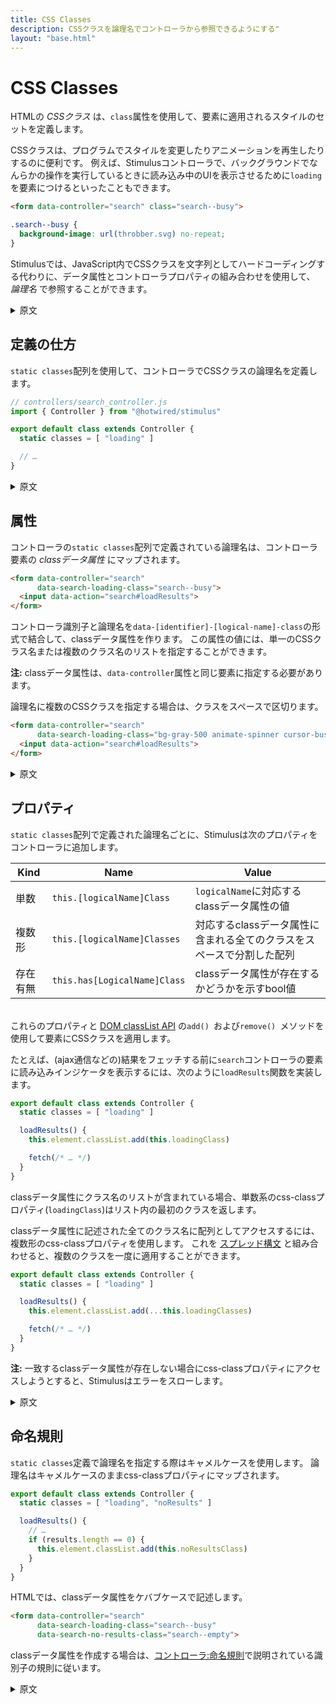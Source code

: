 ```yaml
---
title: CSS Classes
description: CSSクラスを論理名でコントローラから参照できるようにする"
layout: "base.html"
---
```


# CSS Classes

HTMLの _CSSクラス_ は、`class`属性を使用して、要素に適用されるスタイルのセットを定義します。

CSSクラスは、プログラムでスタイルを変更したりアニメーションを再生したりするのに便利です。 例えば、Stimulusコントローラで、バックグラウンドでなんらかの操作を実行しているときに読み込み中のUIを表示させるために`loading`を要素につけるといったこともできます。

```html
<form data-controller="search" class="search--busy">
```

```css
.search--busy {
  background-image: url(throbber.svg) no-repeat;
}
```

Stimulusでは、JavaScript内でCSSクラスを文字列としてハードコーディングする代わりに、データ属性とコントローラプロパティの組み合わせを使用して、 _論理名_ で参照することができます。

<details>
    <summary>原文</summary>
In HTML, a _CSS class_ defines a set of styles which can be applied to elements using the `class` attribute.

CSS classes are a convenient tool for changing styles and playing animations programmatically. For example, a Stimulus controller might add a "loading" class to an element when it is performing an operation in the background, and then style that class in CSS to display a progress indicator:

```html
<form data-controller="search" class="search--busy">
```

```css
.search--busy {
  background-image: url(throbber.svg) no-repeat;
}
```

As an alternative to hard-coding classes with JavaScript strings, Stimulus lets you refer to CSS classes by _logical name_ using a combination of data attributes and controller properties.
</details>

## 定義の仕方

`static classes`配列を使用して、コントローラでCSSクラスの論理名を定義します。

```js
// controllers/search_controller.js
import { Controller } from "@hotwired/stimulus"

export default class extends Controller {
  static classes = [ "loading" ]

  // …
}
```

<details>
    <summary>原文</summary>
Define CSS classes by logical name in your controller using the `static classes` array:

```js
// controllers/search_controller.js
import { Controller } from "@hotwired/stimulus"

export default class extends Controller {
  static classes = [ "loading" ]

  // …
}
```
</details>

## 属性

コントローラの`static classes`配列で定義されている論理名は、コントローラ要素の _classデータ属性_ にマップされます。

```html
<form data-controller="search"
      data-search-loading-class="search--busy">
  <input data-action="search#loadResults">
</form>
```

コントローラ識別子と論理名を`data-[identifier]-[logical-name]-class`の形式で結合して、classデータ属性を作ります。 この属性の値には、単一のCSSクラス名または複数のクラス名のリストを指定することができます。

**注:** classデータ属性は、`data-controller`属性と同じ要素に指定する必要があります。

論理名に複数のCSSクラスを指定する場合は、クラスをスペースで区切ります。

```html
<form data-controller="search"
      data-search-loading-class="bg-gray-500 animate-spinner cursor-busy">
  <input data-action="search#loadResults">
</form>
```

<details>
    <summary>原文</summary>

The logical names defined in the controller's `static classes` array map to _CSS class attributes_ on the controller's element.

```html
<form data-controller="search"
      data-search-loading-class="search--busy">
  <input data-action="search#loadResults">
</form>
```

Construct a CSS class attribute by joining together the controller identifier and logical name in the format `data-[identifier]-[logical-name]-class`. The attribute's value can be a single CSS class name or a list of multiple class names.

**Note:** CSS class attributes must be specified on the same element as the `data-controller` attribute.

If you want to specify multiple CSS classes for a logical name, separate the classes with spaces:

```html
<form data-controller="search"
      data-search-loading-class="bg-gray-500 animate-spinner cursor-busy">
  <input data-action="search#loadResults">
</form>
```
</details>

## プロパティ

`static classes`配列で定義された論理名ごとに、Stimulusは次のプロパティをコントローラに追加します。

Kind        | Name                         | Value
-------- | ---------------------------- | -----
単数     | `this.[logicalName]Class`    | `logicalName`に対応するclassデータ属性の値
複数形   | `this.[logicalName]Classes`  | 対応するclassデータ属性に含まれる全てのクラスをスペースで分割した配列
存在有無 | `this.has[LogicalName]Class` | classデータ属性が存在するかどうかを示すbool値

<br>これらのプロパティと [DOM classList API](https://developer.mozilla.org/ja/docs/Web/API/Element/classList) の`add() `および`remove() `メソッドを使用して要素にCSSクラスを適用します。

たとえば、(ajax通信などの)結果をフェッチする前に`search`コントローラの要素に読み込みインジケータを表示するには、次のように`loadResults`関数を実装します。

```js
export default class extends Controller {
  static classes = [ "loading" ]

  loadResults() {
    this.element.classList.add(this.loadingClass)

    fetch(/* … */)
  }
}
```

classデータ属性にクラス名のリストが含まれている場合、単数系のcss-classプロパティ(`loadingClass`)はリスト内の最初のクラスを返します。

classデータ属性に記述された全てのクラス名に配列としてアクセスするには、複数形のcss-classプロパティを使用します。 これを [スプレッド構文](https://developer.mozilla.org/ja/docs/Web/JavaScript/Reference/Operators/Spread_syntax) と組み合わせると、複数のクラスを一度に適用することができます。

```js
export default class extends Controller {
  static classes = [ "loading" ]

  loadResults() {
    this.element.classList.add(...this.loadingClasses)

    fetch(/* … */)
  }
}
```

**注:** 一致するclassデータ属性が存在しない場合にcss-classプロパティにアクセスしようとすると、Stimulusはエラーをスローします。

<details>
    <summary>原文</summary>
For each logical name defined in the `static classes` array, Stimulus adds the following _CSS class properties_ to your controller:

Kind        | Name                         | Value
----------- | ---------------------------- | -----
Singular    | `this.[logicalName]Class`    | The value of the CSS class attribute corresponding to `logicalName`
Plural      | `this.[logicalName]Classes`  | An array of all classes in the corresponding CSS class attribute, split by spaces
Existential | `this.has[LogicalName]Class` | A boolean indicating whether or not the CSS class attribute is present

<br>Use these properties to apply CSS classes to elements with the `add()` and `remove()` methods of the [DOM `classList` API](https://developer.mozilla.org/en-US/docs/Web/API/Element/classList).

For example, to display a loading indicator on the `search` controller's element before fetching results, you might implement the `loadResults` action like so:

```js
export default class extends Controller {
  static classes = [ "loading" ]

  loadResults() {
    this.element.classList.add(this.loadingClass)

    fetch(/* … */)
  }
}
```

If a CSS class attribute contains a list of class names, its singular CSS class property returns the first class in the list.

Use the plural CSS class property to access all class names as an array. Combine this with [spread syntax](https://developer.mozilla.org/en-US/docs/Web/JavaScript/Reference/Operators/Spread_syntax) to apply multiple classes at once:

```js
export default class extends Controller {
  static classes = [ "loading" ]

  loadResults() {
    this.element.classList.add(...this.loadingClasses)

    fetch(/* … */)
  }
}
```

**Note:** Stimulus will throw an error if you attempt to access a CSS class property when a matching CSS class attribute is not present.

</details>

## 命名規則

`static classes`定義で論理名を指定する際はキャメルケースを使用します。 論理名はキャメルケースのままcss-classプロパティにマップされます。

```js
export default class extends Controller {
  static classes = [ "loading", "noResults" ]

  loadResults() {
    // …
    if (results.length == 0) {
      this.element.classList.add(this.noResultsClass)
    }
  }
}
```

HTMLでは、classデータ属性をケバブケースで記述します。

```html
<form data-controller="search"
      data-search-loading-class="search--busy"
      data-search-no-results-class="search--empty">
```

classデータ属性を作成する場合は、[コントローラ:命名規則](/stimulus/reference/controllers/#%E5%91%BD%E5%90%8D%E8%A6%8F%E5%89%87)で説明されている識別子の規則に従います。

<details>
    <summary>原文</summary>
Use camelCase to specify logical names in CSS class definitions. Logical names map to camelCase CSS class properties:

```js
export default class extends Controller {
  static classes = [ "loading", "noResults" ]

  loadResults() {
    // …
    if (results.length == 0) {
      this.element.classList.add(this.noResultsClass)
    }
  }
}
```

In HTML, write CSS class attributes in kebab-case:

```html
<form data-controller="search"
      data-search-loading-class="search--busy"
      data-search-no-results-class="search--empty">
```

When constructing CSS class attributes, follow the conventions for identifiers as described in [Controllers: Naming Conventions](controllers#naming-conventions).
</details>

